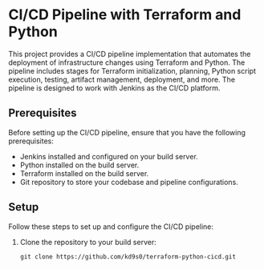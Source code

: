 # CI/CD Pipeline with Terraform and Python

This project provides a CI/CD pipeline implementation that automates the deployment of infrastructure changes using Terraform and Python. The pipeline includes stages for Terraform initialization, planning, Python script execution, testing, artifact management, deployment, and more. The pipeline is designed to work with Jenkins as the CI/CD platform.

## Prerequisites

Before setting up the CI/CD pipeline, ensure that you have the following prerequisites:

- Jenkins installed and configured on your build server.
- Python installed on the build server.
- Terraform installed on the build server.
- Git repository to store your codebase and pipeline configurations.

## Setup

Follow these steps to set up and configure the CI/CD pipeline:

1. Clone the repository to your build server:

   ```shell
   git clone https://github.com/kd9s0/terraform-python-cicd.git
